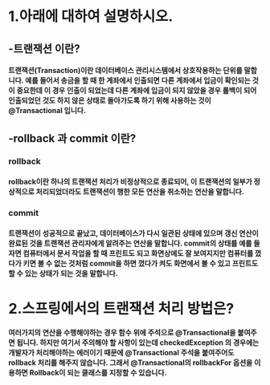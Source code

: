 <h1>1.아래에 대하여 설명하시오.

<h2>-트랜잭션 이란?

<h4>트랜잭션(Transaction)이란 데이터베이스 관리시스템에서 상호작용하는 단위를 말합니다. 예를 들어서 송금을 할 때 한 계좌에서 인출되면 다른 계좌에서 입금이 확인되는 것이 중요한데 이 경우 인출이 되었는데 다른 계좌에 입금이 되지 않았을 경우 롤백이 되어 인출되었던 것도 하지 않은 상태로 돌아가도록 하기 위해 사용하는 것이 @Transactional 입니다.

<h2>-rollback 과 commit 이란?
<h3>rollback

<h4>rollback이란 하나의 트랜잭션 처리가 비정상적으로 종료되어, 이 트랜잭션의 일부가 정상적으로 처리되었더라도 트랜잭션이 행한 모든 연산을 취소하는 연산을 말합니다.
<h3>commit

<h4>트랜잭션이 성공적으로 끝났고, 데이터베이스가 다시 일관된 상태에 있으며 갱신 연산이 완료된 것을 트랜잭션 관리자에게 알려주는 연산을 말합니다. commit의 상태를 예를 들자면 컴퓨터에서 문서 작업을 할 때 프린트도 되고 화면상에도 잘 보여지지만 컴퓨터를 껐다가 키면 볼 수 없는 것처럼 commit을 하면 껐다가 켜도 화면에서 볼 수 있고 프린트도 할 수 있는 상태가 되는 것을 말합니다. 

<h1>2.스프링에서의 트랜잭션 처리 방법은?

<h4>여러가지의 연산을 수행해야하는 경우 함수 위에 주석으로 @Transactional을 붙여주면 됩니다. 하지만 여기서 주의해야 할 사항이 있는데  checkedException 의 경우에는 개발자가 처리해야하는 에러이기 때문에 @Transactional 주석을 붙여주어도 rollback 처리를 해주지 않습니다. 그래서 @Transactional의 rollbackFor 옵션을 이용하면 Rollback이 되는 클래스를 지정할 수 있습니다.
